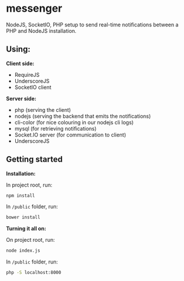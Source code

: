 # messenger

NodeJS, SocketIO, PHP setup to send real-time notifications between a PHP and NodeJS installation. 

## Using:

**Client side:**

* RequireJS
* UnderscoreJS
* SocketIO client

**Server side:**

* php (serving the client)
* nodejs (serving the backend that emits the notifications)
* cli-color (for nice colouring in our nodejs cli logs)
* mysql (for retrieving notifications)
* Socket.IO server (for communication to client)
* UnderscoreJS

## Getting started

**Installation:**

In project root, run:

```bash
npm install
```

In `/public` folder, run:

```bash
bower install
```

**Turning it all on:**

On project root, run:

```bash
node index.js
```

In `/public` folder, run:

```bash
php -S localhost:8000
```
